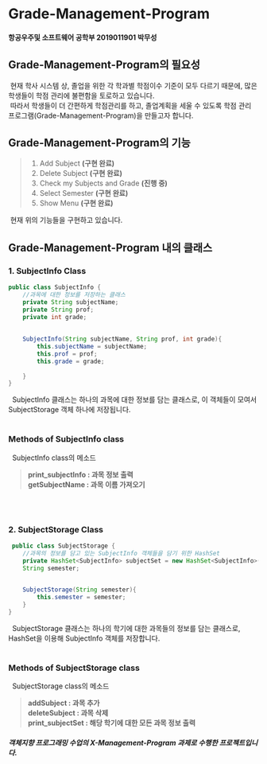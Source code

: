 # Grade-Management-Program
#### 항공우주및 소프트웨어 공학부 2019011901 박무성
## Grade-Management-Program의 필요성
&nbsp;현재 학사 시스템 상, 졸업을 위한 각 학과별 학점이수 기준이 모두 다르기 때문에, 많은 학생들이 학점 관리에 불편함을 토로하고 있습니다.<br>
&nbsp;따라서 학생들이 더 간편하게 학점관리를 하고, 졸업계획을 세울 수 있도록 학점 관리 프로그램(Grade-Management-Program)을 만들고자 합니다.
 
## Grade-Management-Program의 기능
 
 >1. Add Subject **(구현 완료)**
 >2. Delete Subject **(구현 완료)**
 >3. Check my Subjects and Grade **(진행 중)**
 >4. Select Semester **(구현 완료)**
 >5. Show Menu **(구현 완료)**
 
 &nbsp;현재 위의 기능들을 구현하고 있습니다.

## Grade-Management-Program 내의 클래스
### 1. SubjectInfo Class
```java
public class SubjectInfo {
	//과목에 대한 정보를 저장하는 클래스
	private String subjectName;
	private String prof;
	private int grade;
	
	
	SubjectInfo(String subjectName, String prof, int grade){
		this.subjectName = subjectName;
		this.prof = prof;
		this.grade = grade;
		
	}
}

```
&nbsp; SubjectInfo 클래스는 하나의 과목에 대한 정보를 담는 클래스로, 이 객체들이 모여서 SubjectStorage 객체 하나에 저장됩니다.<br>&nbsp;
### Methods of SubjectInfo class
&nbsp; SubjectInfo class의 메소드 <br>

>**print_subjectInfo : 과목 정보 출력**<br>
>**getSubjectName : 과목 이름 가져오기**<br>
<br>
<br>

### 2. SubjectStorage Class
```java
 public class SubjectStorage {
	//과목의 정보를 담고 있는 SubjectInfo 객체들을 담기 위한 HashSet
	private HashSet<SubjectInfo> subjectSet = new HashSet<SubjectInfo>();
	String semester;

	
	SubjectStorage(String semester){
		this.semester = semester;
	}
}
```
&nbsp; SubjectStorage 클래스는 하나의 학기에 대한 과목들의 정보를 담는 클래스로, HashSet을 이용해 SubjectInfo 객체를 저장합니다.<br>&nbsp;
### Methods of SubjectStorage class
&nbsp; SubjectStorage class의 메소드 <br>

>**addSubject : 과목 추가**<br>
>**deleteSubject : 과목 삭제**<br>
>**print_subjectSet : 해당 학기에 대한 모든 과목 정보 출력**<br>


#### *객체지향 프로그래밍 수업의 X-Management-Program 과제로 수행한 프로젝트입니다.*
